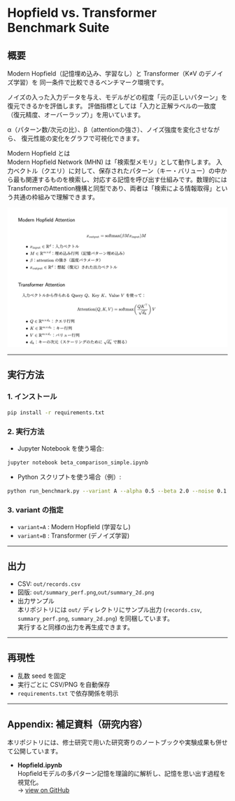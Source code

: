# Hopfield vs. Transformer Benchmark Suite

## 概要
Modern Hopfield（記憶埋め込み、学習なし）と Transformer（K≠V のデノイズ学習）を
同一条件で比較できるベンチマーク環境です。

ノイズの入った入力データを与え、モデルがどの程度「元の正しいパターン」を復元できるかを評価します。
評価指標としては「入力と正解ラベルの一致度（復元精度、オーバーラップ）」を用いています。

α（パターン数/次元の比）、β（attentionの強さ）、ノイズ強度を変化させながら、
復元性能の変化をグラフで可視化できます。


Modern Hopfield とは  
Modern Hopfield Network (MHN) は「検索型メモリ」として動作します。
入力ベクトル（クエリ）に対して、保存されたパターン（キー・バリュー）の中から最も関連するものを検索し、対応する記憶を呼び出す仕組みです。数理的にはTransformerのAttention機構と同型であり、両者は「検索による情報取得」という共通の枠組みで理解できます。

![MHN vs TF](docs/attention_cmp.png)  



---

## 実行方法

### 1. インストール
```bash
pip install -r requirements.txt
```

### 2. 実行方法
- Jupyter Notebook を使う場合:
```bash
jupyter notebook beta_comparison_simple.ipynb
```

- Python スクリプトを使う場合（例）:
```bash
python run_benchmark.py --variant A --alpha 0.5 --beta 2.0 --noise 0.1
```

### 3. variant の指定
- `variant=A` : Modern Hopfield (学習なし)
- `variant=B` : Transformer (デノイズ学習)

---

## 出力
- CSV: `out/records.csv`
- 図版: `out/summary_perf.png`,`out/summary_2d.png`
- 出力サンプル  
本リポジトリには `out/` ディレクトリにサンプル出力
(`records.csv`, `summary_perf.png`, `summary_2d.png`) を同梱しています。  
実行すると同様の出力を再生成できます。

---

## 再現性
- 乱数 seed を固定
- 実行ごとに CSV/PNG を自動保存
- `requirements.txt` で依存関係を明示

---

## Appendix: 補足資料（研究内容）

本リポジトリには、修士研究で用いた研究寄りのノートブックや実験成果も併せて公開しています。

- **Hopfield.ipynb**  
  Hopfieldモデルの多パターン記憶を理論的に解析し、記憶を思い出す過程を視覚化。  
  → [view on GitHub](appendix/Hopfield.ipynb)
